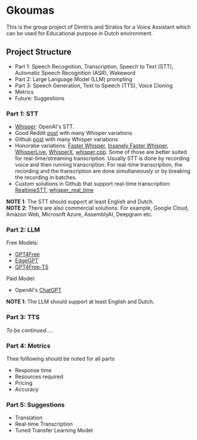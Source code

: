 # Gkoumas
This is the group project of Dimitris and Stratos for a Voice Assistant which can be used for Educational purpose in Dutch environment.


## Project Structure ##
* Part 1: Speech Recognition, Transcription, Speech to Text (STT), Automatic Speech Recognition (ASR), Wakeword
* Part 2: Large Language Model (LLM) prompting
* Part 3: Speech Generation, Text to Speech (TTS), Voice Cloning
* Metrics
* Future: Suggestions

### Part 1: STT ###
* [Whisper](https://github.com/openai/whisper): OpenAI's STT.
* Good Reddit [post](https://www.reddit.com/r/MachineLearning/comments/14xxg6i/d_what_is_the_most_efficient_version_of_openai/) with many Whisper variations
* Github [post](https://github.com/sindresorhus/awesome-whisper#readme) with many Whisper variations
* Honorabe variations: [Faster Whisper](https://github.com/SYSTRAN/faster-whisper), [Insanely Faster Whisper](https://github.com/Vaibhavs10/insanely-fast-whisper), [WhisperLive](https://github.com/collabora/WhisperLive), [WhisperX](https://github.com/m-bain/whisperX/tree/main), [whisper.cpp](https://github.com/ggerganov/whisper.cpp). Some of those are better suited for real-time/streaming transcription. Usually STT is done by recording voice and then running transcription. For real-time transcription, the recording and the transcription are done simultaneously or by breaking the recording in batches. 
* Custom solutions in Github that support real-time transcription: [RealtimeSTT](https://github.com/KoljaB/RealtimeSTT), [whisper_real_time](https://github.com/davabase/whisper_real_time)

__NOTE 1__: The STT should support at least English and Dutch. <br />
__NOTE 2__: There are also commercial solutions. For example, Google Cloud, Amazon Web, Microsoft Azure, AssemblyAI, Deepgram etc.

### Part 2: LLM ###
Free Models: <br />
* [GPT4Free](https://github.com/xtekky/gpt4free)
* [EdgeGPT](https://github.com/acheong08/EdgeGPT)
* [GPT4Free-TS](https://github.com/xiangsx/gpt4free-ts)

Paid Model: <br />
* OpenAI's [ChatGPT](https://platform.openai.com/docs/quickstart)

__NOTE 1__: The LLM should support at least English and Dutch. <br />

### Part 3: TTS ###

_To be continued....._

### Part 4: Metrics ###
Thee folllowing should be noted for all parts
* Response time
* Resources required
* Pricing
* Accuracy

### Part 5: Suggestions ###
* Translation
* Real-time Transcription
* Tuned Transfer Learning Model


